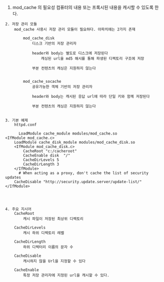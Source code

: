   1. mod_cache 의 필요성
		컴퓨터의 내용 또는 프록시된 내용을 캐시할 수 있도록 한다.
		
	2. 저장 관리 모듈
		mod_cache 사용시 저장 관리 모듈이 필요하다. 아파치에는 2가지 존재
		
			mod_cache_disk
				디스크 기반의 저장 관리자 
				
				header와 body는 별도로 디스크에 저장된다
					캐싱된 url을 md5 해시를 통해 파생된 디렉토리 구조에 저장
				
				부분 컨텐츠의 캐싱은 지원하지 않는다
			
			
			mod_cache_socache
				공유가능한 객체 기반의 저장 관리자
				
				header와 body는 캐시된 응답 url에 따라 단일 키와 함께 저장된다
				
				부분 컨텐츠의 캐싱은 지원하지 않는다
				
			
	3. 기본 예제
		httpd.conf
		
          LoadModule cache_module modules/mod_cache.so
    <IfModule mod_cache.c>
        LoadModule cache_disk_module modules/mod_cache_disk.so
        <IfModule mod_cache_disk.c>
            CacheRoot "c:/cacheroot"
            CacheEnable disk  "/"
            CacheDirLevels 5
            CacheDirLength 3
        </IfModule>
          # When acting as a proxy, don't cache the list of security updates
        CacheDisable "http://security.update.server/update-list/"
    </IfModule>
			
		


	4. 주요 지시어
		CacheRoot
			캐시 파일이 저장된 최상위 디렉토리
			
		CacheDirLevels
			캐시 하위 디렉토리 레벨
			
		CacheDirLength
			하위 디렉터리 이름의 문자 수
		
		CacheDisable
			캐시하지 않을 Url을 지정할 수 있다
			
		CacheEnable
			특정 저장 관리자에 지정된 url을 캐시할 수 있다.
	
			

